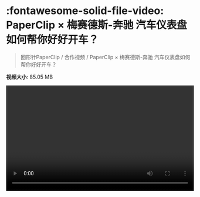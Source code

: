 # :fontawesome-solid-file-video: PaperClip × 梅赛德斯-奔驰 汽车仪表盘如何帮你好好开车？

> 回形针PaperClip / 合作视频 / PaperClip × 梅赛德斯-奔驰 汽车仪表盘如何帮你好好开车？

**视频大小**: 85.05 MB

<video id="V-d6913ef9124f95d3680b542608d51768" width="512" height="288" preload="none" playsinline webkit-playsinline></video>
